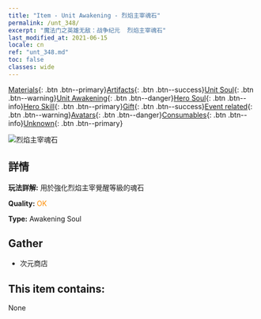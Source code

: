 ```yaml
---
title: "Item - Unit Awakening - 烈焰主宰魂石"
permalink: /unt_348/
excerpt: "魔法门之英雄无敌：战争纪元  烈焰主宰魂石"
last_modified_at: 2021-06-15
locale: cn
ref: "unt_348.md"
toc: false
classes: wide
---
```

 [Materials](/ItemsCN/){: .btn .btn--primary}[Artifacts](/ItemsCN/Artifacts/){: .btn .btn--success}[Unit Soul](/ItemsCN/UnitSoul/){: .btn .btn--warning}[Unit Awakening](/ItemsCN/UnitAwakening/){: .btn .btn--danger}[Hero Soul](/ItemsCN/HeroSoul/){: .btn .btn--info}[Hero Skill](/ItemsCN/HeroSkill/){: .btn .btn--primary}[Gift](/ItemsCN/Gift/){: .btn .btn--success}[Event related](/ItemsCN/Events/){: .btn .btn--warning}[Avatars](/ItemsCN/Avatars/){: .btn .btn--danger}[Consumables](/ItemsCN/Consumables/){: .btn .btn--info}[Unknown](/ItemsCN/Unknown/){: .btn .btn--primary}

 ![烈焰主宰魂石](/images/u/tia_fenghuang.jpg)

## 詳情
 **玩法詳解:** 用於強化烈焰主宰覺醒等級的魂石

 **Quality:** <span style="color: #FF8C00">OK</span>

 **Type:** Awakening Soul

## Gather

*    次元商店 

## This item contains:

  None

